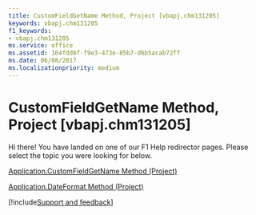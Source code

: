 ```yaml
---
title: CustomFieldGetName Method, Project [vbapj.chm131205]
keywords: vbapj.chm131205
f1_keywords:
- vbapj.chm131205
ms.service: office
ms.assetid: 164fdd6f-f9e3-473e-85b7-d6b5acab72ff
ms.date: 06/08/2017
ms.localizationpriority: medium
---
```



# CustomFieldGetName Method, Project [vbapj.chm131205]

Hi there! You have landed on one of our F1 Help redirector pages. Please select the topic you were looking for below.

[Application.CustomFieldGetName Method (Project)](https://msdn.microsoft.com/library/c68a6aae-7350-e4b5-318b-3d11b77847de%28Office.15%29.aspx)

[Application.DateFormat Method (Project)](https://msdn.microsoft.com/library/b4fc14a0-5139-b7cf-8d96-443cd23fd8ec%28Office.15%29.aspx)

[!include[Support and feedback](~/includes/feedback-boilerplate.md)]
